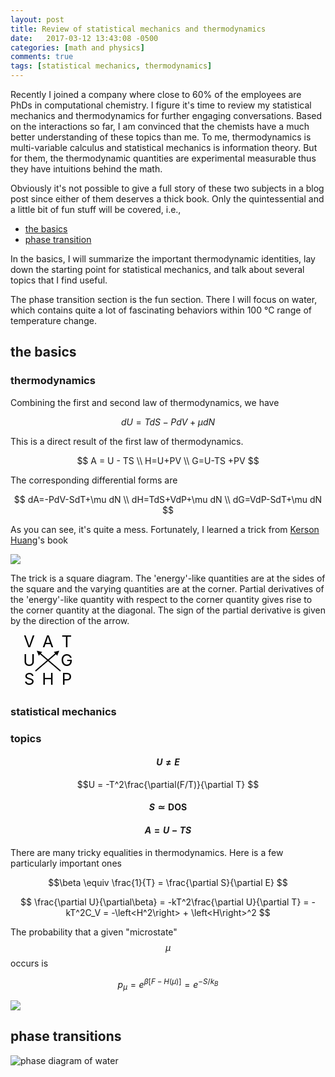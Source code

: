 ```yaml
---
layout: post
title: Review of statistical mechanics and thermodynamics
date:   2017-03-12 13:43:08 -0500
categories: [math and physics]
comments: true
tags: [statistical mechanics, thermodynamics]
---
```


Recently I joined a company where close to 60% of the employees are PhDs in
computational chemistry.
I figure it's time to review my statistical mechanics and thermodynamics for
further engaging conversations.
Based on the interactions so far, I am convinced that the chemists have a much 
better understanding of these topics than me. To me, thermodynamics is
multi-variable calculus and statistical mechanics is information theory.
But for them, the thermodynamic quantities are experimental measurable thus
they have intuitions behind the math.

Obviously it's not possible to give a full story of these two subjects in a blog post since either of them deserves a thick book. Only the quintessential and a
little bit of fun stuff will be covered, i.e.,

* [the basics](#basics)
* [phase transition](#phase)

In the basics, I will summarize the important thermodynamic identities, lay
down the starting point for statistical mechanics, and talk about several 
topics that I find useful.

The phase transition section is the fun section. There I will focus on water,
which contains quite a lot of fascinating behaviors within 100 °C range of temperature change.

## <a name='basics'></a> the basics 

### thermodynamics

Combining the first and second law of thermodynamics, we have 

$$ dU = TdS - PdV + \mu dN $$

This is a direct result of the first law of thermodynamics.


$$ A = U - TS \\ H=U+PV \\ G=U-TS +PV $$

The corresponding differential forms are

$$ dA=-PdV-SdT+\mu dN \\ dH=TdS+VdP+\mu dN \\ dG=VdP-SdT+\mu dN $$

As you can see, it's quite a mess. Fortunately, I learned a trick from [Kerson Huang](https://en.wikipedia.org/wiki/Kerson_Huang)'s book

<a href="https://www.amazon.com/gp/product/0471815187/ref=as_li_tl?ie=UTF8&camp=1789&creative=9325&creativeASIN=0471815187&linkCode=as2&tag=nosarthur2016-20&linkId=01a45bc6b594cf81108b98b687543082" target="_blank"><img border="0" src="//ws-na.amazon-adsystem.com/widgets/q?_encoding=UTF8&MarketPlace=US&ASIN=0471815187&ServiceVersion=20070822&ID=AsinImage&WS=1&Format=_SL250_&tag=nosarthur2016-20" ></a><img src="//ir-na.amazon-adsystem.com/e/ir?t=nosarthur2016-20&l=am2&o=1&a=0471815187" width="1" height="1" border="0" alt="" style="border:none !important; margin:0px !important;" />

The trick is a square diagram. The 'energy'-like quantities are at the sides of the square and the varying quantities are at the corner. Partial derivatives of
the 'energy'-like quantity with respect to the corner quantity gives rise to the
corner quantity at the diagonal. The sign of the partial derivative is given by
the direction of the arrow.

<svg width='105' height='90'> 
  <defs>
      <marker id="arrow" viewBox="0 -5 10 10" markerWidth="4" markerHeight="4" refx="5" refy="0" orient="auto" markerUnits="strokeWidth">
      <path d="M0,-5 L10,0 L0,5" />
      </marker>
  </defs>
<text x='30' y='20' text-anchor='middle' font-size='26'> V </text>
<text x='60' y='20' text-anchor='middle' font-size='26'> A </text>
<text x='90' y='20' text-anchor='middle' font-size='26'> T </text>
    <line x1="80" y1="58" x2="45" y2="28" stroke="#000" stroke-width="2" marker-end="url(#arrow)" />
<text x='30' y='50' text-anchor='middle' font-size='26'> U </text>
<text x='90' y='50' text-anchor='middle' font-size='26'> G </text>
    <line x1="40" y1="58" x2="75" y2="28" stroke="#000" stroke-width="2" marker-end="url(#arrow)" />
<text x='30' y='80' text-anchor='middle' font-size='26'> S </text>
<text x='60' y='80' text-anchor='middle' font-size='26'> H </text>
<text x='90' y='80' text-anchor='middle' font-size='26'> P </text>
</svg>

### statistical mechanics

### topics

#### $$U \neq E$$

$$U = -T^2\frac{\partial(F/T)}{\partial T} $$

#### $$S \simeq \text{DOS}$$


#### $$ A = U - TS $$

There are many tricky equalities in thermodynamics. Here is a few particularly important ones


$$\beta \equiv \frac{1}{T} = \frac{\partial S}{\partial E} $$

$$ \frac{\partial U}{\partial\beta} = -kT^2\frac{\partial U}{\partial T} = -kT^2C_V = -\left<H^2\right> + \left<H\right>^2 $$

The probability that a given "microstate" $$\mu$$ occurs is

$$p_\mu = e^{\beta [F-H(\mu) ]} = e^{-S/k_B} $$

<a href="https://www.amazon.com/gp/product/0201360764/ref=as_li_tl?ie=UTF8&camp=1789&creative=9325&creativeASIN=0201360764&linkCode=as2&tag=nosarthur2016-20&linkId=36441850561212a488b7ff2ed6871a7b" target="_blank"><img border="0" src="//ws-na.amazon-adsystem.com/widgets/q?_encoding=UTF8&MarketPlace=US&ASIN=0201360764&ServiceVersion=20070822&ID=AsinImage&WS=1&Format=_SL250_&tag=nosarthur2016-20" ></a><img src="//ir-na.amazon-adsystem.com/e/ir?t=nosarthur2016-20&l=am2&o=1&a=0201360764" width="1" height="1" border="0" alt="" style="border:none !important; margin:0px !important;" />

## <a name='phase'></a> phase transitions

![phase diagram of water](https://upload.wikimedia.org/wikipedia/commons/thumb/3/34/Phase-diag2.svg/1200px-Phase-diag2.svg.png)


